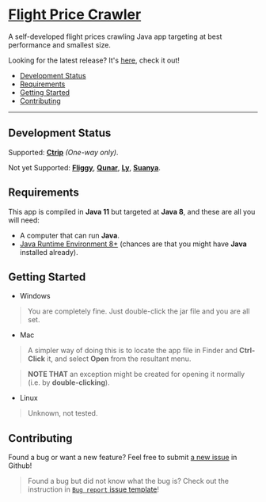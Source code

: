 # [Flight Price Crawler](https://github.com/jerryc05/FlightPriceCrawler)

A self-developed flight prices crawling Java app targeting at best performance and smallest size.

Looking for the latest release? It's [here](https://github.com/jerryc05/FlightPriceCrawler/releases), check it out!

- [Development Status](#development-status)
- [Requirements](#requirements)
- [Getting Started](#getting-started)
- [Contributing](#contributing)

---
## Development Status

Supported: [**Ctrip**](http://ctrip.com) *(One-way only)*.

Not yet Supported: [**Fliggy**](https://www.fliggy.com/), [**Qunar**](https://www.qunar.com),  [**Ly**](https://www.ly.com/),  [**Suanya**](http://www.suanya.cn/).


## Requirements

This app is compiled in **Java 11** but targeted at **Java 8**, and these are all you will need:

- A computer that can run **Java**.
- [Java Runtime Environment 8+](https://www.oracle.com/technetwork/java/javase/downloads/index.html) (chances are that you might have **Java** installed already).

## Getting Started

- Windows
> You are completely fine. Just double-click the jar file and you are all set.

- Mac
> A simpler way of doing this is to locate the app file in Finder and **Ctrl-Click** it, and select **Open** from the resultant menu. 

> **NOTE THAT** an exception might be created for opening it normally (i.e. by **double-clicking**).

- Linux 
>Unknown, not tested.

## Contributing

Found a bug or want a new feature? Feel free to submit [a new issue](https://github.com/jerryc05/FlightPriceCrawler/issues/new/choose) in Github!

> Found a bug but did not know what the bug is? Check out the instruction in [`Bug report` issue template](https://github.com/jerryc05/FlightPriceCrawler/issues/new?template=bug-report-----.md)!